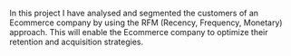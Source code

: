 In this project I have analysed and segmented the customers of an Ecommerce company by using the RFM (Recency, Frequency, Monetary) approach. 
This will enable the Ecommerce company to optimize their retention and acquisition strategies.
